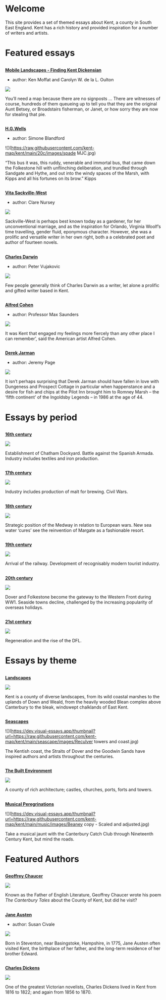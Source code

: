 <param ve-config title="Kent Digital Map"
       banner="/images/kent-map-header.jpg"
       show-abstracts="true"
       layout="index">
       
# Welcome

This site provides a set of themed essays about Kent, a county in South East England.  Kent has a rich history and provided inspiration for a number of writers and artists.

# Featured essays

##
[**Mobile Landscapes - Finding Kent Dickensian**](/dickens/mobile-landscapes)

- author: Ken Moffat and Carolyn W. de la L. Oulton

![](https://raw.githubusercontent.com/kent-map/kent/main/images/thumbnails/mobile-landscapes.jpg)

You’ll need a map because there are no signposts ... There are witnesses of course, hundreds of them queueing up to tell you that they are the original Aunt Betsey, or Broadstairs fisherman, or Janet, or how sorry they are now for stealing that pie.

##
[**H.G.Wells**](/20c/20c-wellshg-biography)

- author: Simone Blandford

![](https://raw.githubusercontent.com/kent-map/kent/main/20c/images/spade MJC.jpg)

“This bus it was, this ruddy, venerable and immortal bus, that came down the Folkestone hill with unflinching deliberation, and trundled through Sandgate and Hythe, and out into the windy spaces of the Marsh, with Kipps and all his fortunes on its brow.” Kipps

##
[**Vita Sackville-West**](/20c/20c-sackville-west-biography)

- author: Clare Nursey

![](https://raw.githubusercontent.com/kent-map/kent/main/20c/images/sissinghurst2.jpg)

Sackville-West is perhaps best known today as a gardener, for her unconventional marriage, and as the inspiration for Orlando, Virginia Woolf’s time travelling, gender fluid, eponymous character.  However, she was a prolific and versatile writer in her own right, both a a celebrated poet and author of fourteen novels.

##
[**Charles Darwin**](/19c/19c-darwin-biography)

- author: Peter Vujakovic

![](https://dev.visual-essays.app/thumbnail?url=https://raw.githubusercontent.com/kent-map/kent/main/19c/images/DSCN1084.JPG)

Few people generally think of Charles Darwin as a writer, let alone a prolific and gifted writer based in Kent. 

##
[**Alfred Cohen**](/20c/20c-cohen-biography)

- author: Professor Max Saunders

![](https://dev.visual-essays.app/thumbnail?url=https://raw.githubusercontent.com/kent-map/kent/main/20c/images/redlandscape.jpg)

It was Kent that engaged my feelings more fiercely than any other place I can remember’, said the American artist Alfred Cohen. 

##
[**Derek Jarman**](/20c/20c-jarman-biography)

- author: Jeremy Page

![](https://dev.visual-essays.app/thumbnail?url=https://raw.githubusercontent.com/kent-map/kent/main/20c/images/Jarman1.jpg)

It isn’t perhaps surprising that Derek Jarman should have fallen in love with Dungeness and Prospect Cottage in particular when happenstance and a desire for fish and chips at the Pilot Inn brought him to Romney Marsh – the ‘fifth continent’ of the Ingoldsby Legends – in 1986 at the age of 44.

# Essays by period

##
[**16th century**](/16c)

![](https://raw.githubusercontent.com/kent-map/kent/main/images/thumbnails/16c.jpg)

Establishment of Chatham Dockyard. Battle against the Spanish Armada. Industry includes textiles and iron production.

##
[**17th century**](/17c)

![](https://raw.githubusercontent.com/kent-map/kent/main/images/thumbnails/17c.jpg)

Industry includes production of malt for brewing. Civil Wars.

##
[**18th century**](/18c)

![](https://raw.githubusercontent.com/kent-map/kent/main/images/thumbnails/18c.jpg)

Strategic position of the Medway in relation to European wars. New sea water ‘cures’ see the reinvention of Margate as a fashionable resort.

##
[**19th century**](/19c)

![](https://raw.githubusercontent.com/kent-map/kent/main/images/thumbnails/19c.jpg)

Arrival of the railway. Development of recognisably modern tourist industry.

##
[**20th century**](/20c)

![](https://raw.githubusercontent.com/kent-map/kent/main/images/thumbnails/20c.jpg)

Dover and Folkestone become the gateway to the Western Front during WW1. Seaside towns decline, challenged by the increasing popularity of overseas holidays.

##
[**21st century**](/21c)

![](https://raw.githubusercontent.com/kent-map/kent/main/images/thumbnails/21c.jpg)

Regeneration and the rise of the DFL.

# Essays by theme

##
[**Landscapes**](/landscape)

![](https://dev.visual-essays.app/thumbnail?url=https://raw.githubusercontent.com/kent-map/kent/main/landscape/images/IMG_2546.JPG)

Kent is a county of diverse landscapes, from its wild coastal marshes to the uplands of Down and Weald, from the heavily wooded Blean complex above Canterbury to the bleak, windswept chalklands of East Kent.

##
[**Seascapes**](/seascape)

![](https://dev.visual-essays.app/thumbnail?url=https://raw.githubusercontent.com/kent-map/kent/main/seascape/images/Reculver towers and coast.jpg)

The Kentish coast, the Straits of Dover and the Goodwin Sands have inspired authors and artists throughout the centuries.

##
[**The Built Environment**](/churches)

![](https://dev.visual-essays.app/thumbnail?url=https://stor.artstor.org/stor/d4be729a-0826-4b0f-8eaa-6a4c33dbbc99)

A county of rich architecture; castles, churches, ports, forts and towers.

##
[**Musical Peregrinations**](/music)

![](https://dev.visual-essays.app/thumbnail?url=https://raw.githubusercontent.com/kent-map/kent/main/music/images/Beaney copy - Scaled and adjusted.jpg)

Take a musical jaunt with the Canterbury Catch Club through Nineteenth Century Kent, but mind the roads.

# Featured Authors

##
[**Geoffrey Chaucer**](/14c/14c-chaucer)

![](https://raw.githubusercontent.com/kent-map/kent/main/images/thumbnails/thumbnailchaucer.jpg)

Known as the Father of English Literature, Geoffrey Chaucer wrote his poem _The Canterbury Tales_ about the County of Kent, but did he visit?

##
[**Jane Austen**](/austen/index)

- author: Susan Civale

![](https://dev.visual-essays.app/thumbnail?url=https://upload.wikimedia.org/wikipedia/commons/b/b3/Godmersham_%281779%29.jpg)

Born in Steventon, near Basingstoke, Hampshire, in 1775, Jane Austen often visited Kent, the birthplace of her father, and the long-term residence of her brother Edward. 

##
[**Charles Dickens**](/dickens)

![](https://raw.githubusercontent.com/kent-map/kent/main/images/thumbnails/dickens-head.jpg)

One of the greatest Victorian novelists, Charles Dickens lived in Kent from 1816 to 1822; and again from 1856 to 1870.
